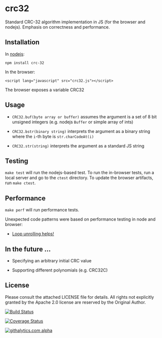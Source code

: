 # crc32

Standard CRC-32 algorithm implementation in JS (for the browser and nodejs).
Emphasis on correctness and performance.

## Installation

In [nodejs](https://www.npmjs.org/package/crc-32):

    npm install crc-32

In the browser:

    <script lang="javascript" src="crc32.js"></script>

The browser exposes a variable CRC32

## Usage

- `CRC32.buf(byte array or buffer)` assumes the argument is a set of 8 bit
  unsigned integers (e.g. nodejs `Buffer` or simple array of ints)

- `CRC32.bstr(binary string)` interprets the argument as a binary string where
  the `i`-th byte is `str.charCodeAt(i)`

- `CRC32.str(string)` interprets the argument as a standard JS string

## Testing

`make test` will run the nodejs-based test.  To run the in-browser tests, run a
local server and go to the `ctest` directory.  To update the browser artifacts,
run `make ctest`.

## Performance

`make perf` will run performance tests.

Unexpected code patterns were based on performance testing in node and browser:

- [Loop unrolling helps!](http://jsperf.com/crc32-table/2)

## In the future ... 

- Specifying an arbitrary initial CRC value

- Supporting different polynomials (e.g. CRC32C)

## License

Please consult the attached LICENSE file for details.  All rights not explicitly
granted by the Apache 2.0 license are reserved by the Original Author.

[![Build Status](https://travis-ci.org/SheetJS/js-crc32.svg?branch=master)](https://travis-ci.org/SheetJS/js-crc32)

[![Coverage Status](https://coveralls.io/repos/SheetJS/js-crc32/badge.png?branch=master)](https://coveralls.io/r/SheetJS/js-crc32?branch=master)

[![githalytics.com alpha](https://cruel-carlota.pagodabox.com/ee0e89f8b1d5b861ffbf264b8ce329a6 "githalytics.com")](http://githalytics.com/SheetJS/js-crc32)

